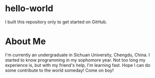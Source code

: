 # hello-world
I built this repository only to get started on GitHub.

# About Me
I'm currently an undergraduate in Sichuan University, Chengdu, China. I started to know programming in my sophomore year. Not too long my experience is, but with my friend's help, I'm learning fast. Hope I can do some contribute to the world someday! Come on boy!
